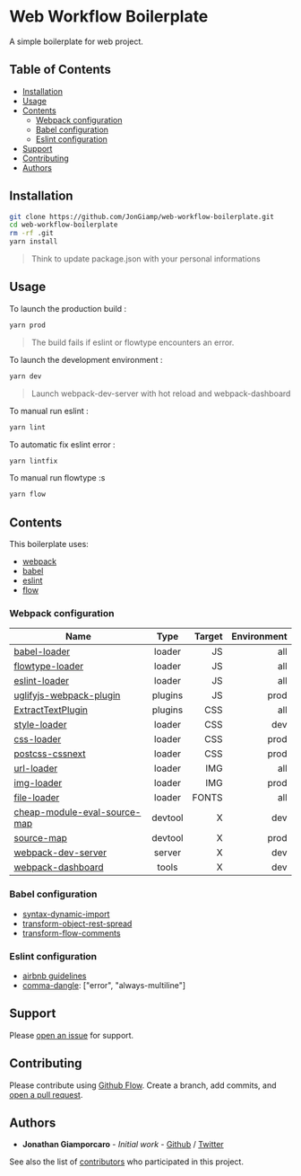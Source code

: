 # Web Workflow Boilerplate

A simple boilerplate for web project.

## Table of Contents

- [Installation](#installation)
- [Usage](#usage)
- [Contents](#contents)
  - [Webpack configuration](#webpack-configuration)
  - [Babel configuration](#babel-configuration)
  - [Eslint configuration](#eslint-configuration)
- [Support](#support)
- [Contributing](#contributing)
- [Authors](#authors)

## Installation

```sh
git clone https://github.com/JonGiamp/web-workflow-boilerplate.git
cd web-workflow-boilerplate
rm -rf .git
yarn install
```
> Think to update package.json with your personal informations

## Usage

To launch the production build :
```sh
yarn prod
```

> The build fails if eslint or flowtype encounters an error.

To launch the development environment :
```sh
yarn dev
```

> Launch webpack-dev-server with hot reload and webpack-dashboard

To manual run eslint :
```sh
yarn lint
```

To automatic fix eslint error :
```sh
yarn lintfix
```

To manual run flowtype :s
```sh
yarn flow
```

## Contents

This boilerplate uses:
- [webpack](https://webpack.js.org/)
- [babel](https://babeljs.io/)
- [eslint](https://eslint.org/)
- [flow](https://flow.org/)

### Webpack configuration

| Name        | Type           | Target | Environment  |
| ------------------------------ |:-------------:| -----:| -----:|
| [babel-loader](https://github.com/babel/babel-loader) | loader | JS | all |
| [flowtype-loader](https://github.com/torifat/flowtype-loader) | loader   | JS   |  all |
| [eslint-loader](https://github.com/MoOx/eslint-loader) | loader  | JS | all |
| [uglifyjs-webpack-plugin](https://github.com/webpack-contrib/uglifyjs-webpack-plugin)  | plugins | JS | prod |
| [ExtractTextPlugin](https://github.com/webpack-contrib/extract-text-webpack-plugin) | plugins | CSS | all |
| [style-loader](https://github.com/webpack-contrib/style-loader) | loader | CSS | dev |
| [css-loader](https://github.com/webpack-contrib/css-loader) | loader | CSS | prod |
| [postcss-cssnext](https://github.com/MoOx/postcss-cssnext) | loader | CSS | prod |
| [url-loader](https://github.com/webpack-contrib/url-loader) | loader | IMG | all |
| [img-loader](https://www.npmjs.com/package/img-loader) | loader | IMG | prod |
| [file-loader](https://github.com/webpack-contrib/file-loader) | loader | FONTS | all |
| [cheap-module-eval-source-map](https://webpack.js.org/configuration/devtool/) | devtool | X | dev |
| [source-map](https://webpack.js.org/configuration/devtool/) | devtool | X | prod |
| [webpack-dev-server](https://webpack.js.org/guides/development/#using-webpack-dev-server) | server | X | dev |
| [webpack-dashboard](https://github.com/FormidableLabs/webpack-dashboard) | tools | X | dev |

### Babel configuration

- [syntax-dynamic-import](https://babeljs.io/docs/plugins/syntax-dynamic-import/)
- [transform-object-rest-spread](https://babeljs.io/docs/plugins/transform-object-rest-spread/)
- [transform-flow-comments](https://babeljs.io/docs/plugins/transform-flow-comments/)

### Eslint configuration

- [airbnb guidelines](https://github.com/airbnb/javascript)
- [comma-dangle](https://eslint.org/docs/rules/comma-dangle): ["error", "always-multiline"]

## Support

Please [open an issue](https://github.com/JonGiamp/web-workflow-boilerplate/issues/new) for support.

## Contributing

Please contribute using [Github Flow](https://guides.github.com/introduction/flow/). Create a branch, add commits, and [open a pull request](https://github.com/JonGiamp/web-workflow-boilerplate/compare/).

## Authors

* **Jonathan Giamporcaro** - *Initial work* - [Github](https://github.com/JonGiamp) / [Twitter](https://twitter.com/JonGiamp)

See also the list of [contributors](https://github.com/JonGiamp/web-workflow-boilerplate/contributors) who participated in this project.
